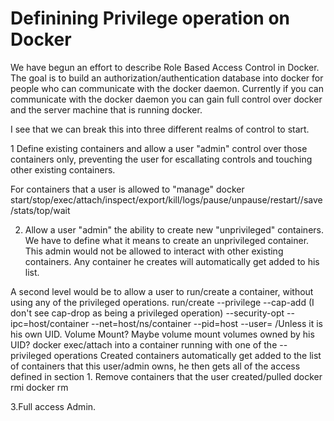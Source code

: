 # Definining Privilege operation on Docker

We have begun an effort to describe Role Based Access Control in Docker.  The goal is to build 
an authorization/authentication database into docker for people who can communicate with the docker daemon.  Currently if you can communicate with the docker daemon you can gain full control over docker and the server machine that is running docker.  

I see that we can break this into three different realms of control to start.

1 Define existing containers and allow a user "admin" control over those containers only, preventing the user for escallating controls and touching other existing containers.

For containers that a user is allowed to "manage"
docker start/stop/exec/attach/inspect/export/kill/logs/pause/unpause/restart//save/stats/top/wait

2. Allow a user "admin" the ability to create new "unprivileged" containers.  We have to define what it means to create an unprivileged container.  This admin would not be allowed to interact with other existing containers.  Any container he creates will automatically get added to his list.

A second level would be to allow a user to run/create a container, without using any of the privileged operations.
run/create
--privilege
--cap-add (I don't see cap-drop as being a privileged operation)
--security-opt
--ipc=host/container
--net=host/ns/container
--pid=host
--user= /Unless it is his own UID.
Volume Mount? Maybe volume mount volumes owned by his UID?
docker exec/attach into a container running with one of the --privileged operations
Created containers automatically get added to the list of containers that this user/admin owns, he then gets all of the access defined in section 1.
Remove containers that the user created/pulled
docker rmi 
docker rm

3.Full access Admin.




